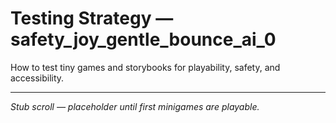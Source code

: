 # Testing Strategy — safety_joy_gentle_bounce_ai_0

How to test tiny games and storybooks for playability, safety, and accessibility.

---
*Stub scroll — placeholder until first minigames are playable.*
